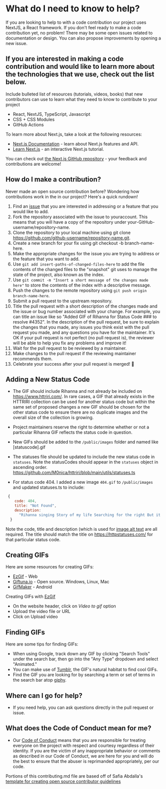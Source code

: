 # What do I need to know to help?
If you are looking to help to with a code contribution our project uses NextJS, a React framework. If you don't feel ready to make a code contribution yet, no problem! There may be some open issues related to documentation or design. You can also propose improvements by opening a new issue. <!-- You can also check out the documentation issues [link to the docs label or tag on your issue tracker] or the design issues that we have [link to design label or tag on issue tracker if your project tracks design issues].-->

## If you are interested in making a code contribution and would like to learn more about the technologies that we use, check out the list below.

Include bulleted list of
resources (tutorials, videos, books) that new contributors
can use to learn what they need to know to contribute to your project
- React, NextJS, TypeScript, Javascript
- CSS + CSS Modules
- GitHub Actions

To learn more about Next.js, take a look at the following resources:

- [Next.js Documentation](https://nextjs.org/docs) - learn about Next.js features and API.
- [Learn Next.js](https://nextjs.org/learn) - an interactive Next.js tutorial.

You can check out [the Next.js GitHub repository](https://github.com/vercel/next.js/) - your feedback and contributions are welcome!


## How do I make a contribution?
Never made an open source contribution before? Wondering how contributions work in the in our project? Here's a quick rundown!

1. Find an [issue](/issues) that you are interested in addressing or a feature that you would like to add.
1. Fork the repository associated with the issue to youraccount. This means that you will have a copy of the repository under your-GitHub-username/repository-name.
1. Clone the repository to your local machine using git clone https://github.com/github-username/repository-name.git.
1. Create a new branch for your fix using git checkout -b branch-name-here.
1. Make the appropriate changes for the issue you are trying to address or the feature that you want to add.
1. Use `git add insert-paths-of-changed-files-here` to add the file contents of the changed files to the "snapshot" git uses to manage the state of the project, also known as the index.
1. Use `git commit -m "Insert a short message of the changes made here"` to store the contents of the index with a descriptive message.
1. Push the changes to the remote repository using `git push origin branch-name-here`.
1. Submit a pull request to the upstream repository.
1. Title the pull request with a short description of the changes made and the issue or bug number associated with your change. For example, you can title an issue like so "Added GIF of Rihanna for Status Code ### to resolve #4352".
 In the description of the pull request, be sure to explain the changes that you made, any issues you think exist with the pull request you made, and any questions you have for the maintainer. It's OK if your pull request is not perfect (no pull request is), the reviewer will be able to help you fix any problems and improve it!
1. Wait for the pull request to be reviewed by a maintainer.
1. Make changes to the pull request if the reviewing maintainer recommends them.
1. Celebrate your success after your pull request is merged! 🎉


## Adding a New Status Code

- The GIF should include Rihanna and not already be included on https://www.httriri.com/. In rare cases, a GIF that already exists in the HTTRIRI collection can be used for another status code but within the same set of proposed changes a new GIF should be chosen for the other status code to ensure there are no duplicate images and the overall size of the collection is growing. 
- Project maintainers reserve the right to determine whether or not a particular Rihanna GIF reflects the status code in question.
- New GIFs should be added to the `/public/images` folder and named like [statuscode].gif
- The statuses file should be updated to include the new status code in `statuses`. Note the statusCodes should appear in the `statuses` object in ascending order. https://github.com/M0nica/httriri/blob/main/utils/statuses.ts

- For status code 404. I added a new image `404.gif` to `/public/images` and updated statuses.ts to include:

```js
 {
    code: 404,
    title: "Not Found",
    description:
      "Rihanna singing Story of my life Searching for the right But it keeps avoiding me",
  }
```

Note the code, title and description (which is used for [image alt text](https://developer.mozilla.org/en-US/docs/Web/API/HTMLImageElement/alt) are all required. The title should match the title on https://httpstatuses.com/ for that particular status code.

## Creating GIFs
Here are some resources for creating GIFs:

- [EzGif](http://ezgif.com/video-to-gif) - Web
- [Giftuna.io](http://giftuna.io/) - Open source. Windows, Linux, Mac
- [GifMaker](https://play.google.com/store/apps/details?id=com.gif.gifmaker) - Android

 Creating GIFs with [EzGif](http://ezgif.com/video-to-gif)
* On the website header, click on *Video to gif* option
* Upload the video file or URL
* Click on Upload video

## Finding GIFs
Here are some tips for finding GIFs:
* When using Google, track down any GIF by clicking "Search Tools" under the search bar, then go into the "Any Type" dropdown and select "Animated."
* You can make use of [Tumblr](https://www.tumblr.com/), the GIF's natural habitat to find cool GIFs.
* Find the GIF you are looking for by searching a term or set of terms in the search bar atop [giphy](https://giphy.com/).

## Where can I go for help?
- If you need help, you can ask questions directly in the pull request or issue. 

## What does the Code of Conduct mean for me?
- Our [Code of Conduct](CODE_OF_CONDUCT.md) means that you are responsible for treating everyone on the project with respect and courtesy regardless of their identity. If you are the victim of any inappropriate behavior or comments as described in our Code of Conduct, we are here for you and will do the best to ensure that the abuser is reprimanded appropriately, per our code.

Portions of this contributing.md file are based off of Safia Abdalla's [template for creating open source contributor guidelines](https://opensource.com/life/16/3/contributor-guidelines-template-and-tips)
